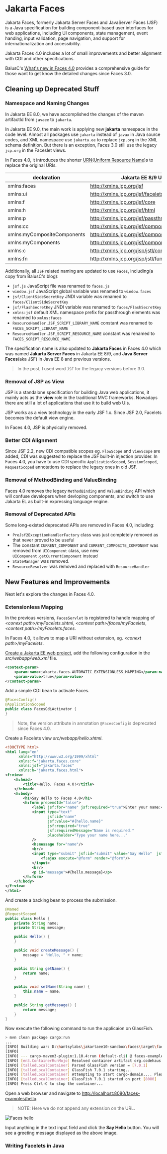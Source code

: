 # Jakarta Faces

Jakarta Faces, formerly Jakarta Server Faces and JavaServer Faces (JSF) is a Java specification for building component-based user interfaces for web applications, including UI components, state management, event handing, input validation, page navigation, and support for internationalization and accessibility.

Jakarta Faces 4.0 includes a lot of small improvements and better alignment with CDI and other specifications.

BalusC's [What's new in Faces 4.0](https://balusc.omnifaces.org/2021/11/whats-new-in-faces-40.html) provides a comprehensive guide for those want to get know the detailed changes since Faces 3.0.

## Cleaning up Deprecated Stuff

### Namespace and Naming Changes

In Jakarta EE 8.0, we have accomplished the changes of the maven artifactId from `javaee` to `jakarta`.

In Jakarta EE 9.0, the main work is applying new **jakarta** namespace in the code level. Almost all packages use `jakarta` instead of `javax` in Java source codes, and XML namespace use `jakarta.ee` to replace `jcp.org` in the XML schema definition. But there is an exception, Faces 3.0 still use the legacy `jcp.org` in the Faceslet views.

In Faces 4.0, it introduces the shorter [URN(Uniform Resource Name)](https://en.wikipedia.org/wiki/Uniform_Resource_Name)s to replace the original URIs.

| declaration                 | Jakarta EE 8/9 URIs                             | Jakarta EE 10 URNs                 |
| --------------------------- | ----------------------------------------------- | ---------------------------------- |
| xmlns:faces                 | <http://xmlns.jcp.org/jsf>                      | jakarta.faces                      |
| xmlns:ui                    | <http://xmlns.jcp.org/jsf/facelets>             | jakarta.faces.facelets             |
| xmlns:f                     | <http://xmlns.jcp.org/jsf/core>                 | jakarta.faces.core                 |
| xmlns:h                     | <http://xmlns.jcp.org/jsf/html>                 | jakarta.faces.html                 |
| xmlns:p                     | <http://xmlns.jcp.org/jsf/passthrough>          | jakarta.faces.passthrough          |
| xmlns:cc                    | <http://xmlns.jcp.org/jsf/composite>            | jakarta.faces.composite            |
| xmlns:myCompositeComponents | <http://xmlns.jcp.org/jsf/composite/components> | jakarta.faces.composite/components |
| xmlns:myComponents          | <http://xmlns.jcp.org/jsf/component>            | jakarta.faces.component            |
| xmlns:c                     | <http://xmlns.jcp.org/jsp/jstl/core>            | jakarta.tags.core                  |
| xmlns:fn                    | <http://xmlns.jcp.org/jsp/jstl/function>        | jakarta.tags.functions             |

Additionally, all `JSF` related naming are updated to use `Faces`, including(a copy from BalusC's blog):

* `jsf.js` JavaScript file was renamed to `faces.js`
* `window.jsf` JavaScript global variable was renamed to `window.faces`
* `jsf/ClientSideSecretKey` JNDI variable was renamed to `faces/ClientSideSecretKey`
* `jsf/FlashSecretKey` JNDI variable was renamed to `faces/FlashSecretKey`
* `xmlns:jsf` default XML namespace prefix for passthrough elements was renamed to `xmlns:faces`
* `ResourceHandler.JSF_SCRIPT_LIBRARY_NAME` constant was renamed to `FACES_SCRIPT_LIBRARY_NAME`
* `ResourceHandler.JSF_SCRIPT_RESOURCE_NAME` constant was renamed to `FACES_SCRIPT_RESOURCE_NAME`

The specification name is also updated to **Jakarta Faces** in Faces 4.0 which was named **Jakarta Server Faces** in Jakarta EE 8/9, and  **Java Server Faces**(aka JSF) in Java EE 8 and previous versions.

> In the post, I used word `JSF` for the legacy versions before 3.0.

### Removal of JSP as View

JSP is a standalone specification for building Java web applications, it mainly acts as the **view** role in the traditional MVC frameworks. Nowadays there are still a lot of applications that use it to build web UIs.

JSP works as a view technology in the early JSF 1.x. Since JSF 2.0, Facelets becomes the default view engine.

In Faces 4.0, JSP is physically removed.

### Better CDI Alignment

Since JSF 2.2, new CDI compatible scopes eg. `FlowScope` and `ViewScope` are added, CDI was suggested to replace the JSF built-in injection provider. In Faces 4.0, you have to use CDI specific `ApplicationScoped`, `SessionScoped`, `RequestScoped` annotations to replace the legacy ones in old JSF.

### Removal of MethodBinding and ValueBinding

Faces 4.0 removes the legacy `MethodBinding` and `ValueBinding` API which will confuse developers when devloping components, and switch to use Jakarta EL as built-in expressing language engine.

### Removal of Deprecated APIs

Some long-existed deprecated APIs are removed in Faces 4.0, including:

* `PreJsf2ExceptionHandlerFactory` class was just completely removed as that never proved to be useful
* The constant `CURRENT_COMPONENT` and `CURRENT_COMPOSITE_COMPONENT` was removed from `UIComponent` class, use new `UIComponent.getCurrentComponent` instead
* `StateManager` was removed.
* `ResourceResolver` was removed and replaced with `ResourceHandler`

## New Features and Improvements

Next let's explore the changes in Faces 4.0.

### Extensionless Mapping

In the previous versions, `FacesServlet` is registered to handle mapping of *&lt;conext path>/myFacelets.xhtml*, *&lt;context path>/faces/myFacelets*, *&lt;context path>/myFacelets.faces*.

In Faces 4.0, it allows to map a URI without extension, eg. *&lt;conext path>/myFacelets*.

[Create a Jakarta EE web project](./jpa/jakartaee.md), add the following configuration in the *src/webapp/web.xml* file.

```xml
<context-param>
    <param-name>jakarta.faces.AUTOMATIC_EXTENSIONLESS_MAPPING</param-name>
    <param-value>true</param-value>
</context-param>
```

Add a simple CDI bean to activate Faces.

```java
@FacesConfig()
@ApplicationScoped
public class FacesCdiActivator {
}
```

> Note, the version attribute in annotation `@FacesConfig` is deprecated since Faces 4.0.

Create a Facelets view *src/webapp/hello.xhtml*.

```xml
<!DOCTYPE html>
<html lang="en"
      xmlns="http://www.w3.org/1999/xhtml"
      xmlns:f="jakarta.faces.core"
      xmlns:jsf="jakarta.faces"
      xmlns:h="jakarta.faces.html">
<f:view>
    <h:head>
        <title>Hello, Faces 4.0!</title>
    </h:head>
    <h:body>
        <h1>Say Hello to Faces 4.0</h1>
        <h:form prependId="false">
            <label jsf:for="name" jsf:required="true">Enter your name:</label>
            <input type="text"
                   jsf:id="name"
                   jsf:value="#{hello.name}"
                   jsf:required="true"
                   jsf:requiredMessage="Name is required."
                   placeholder="Type your name here..."
            />
            <h:message for="name"/>
            <br/>
            <input type="submit" jsf:id="submit" value="Say Hello"  jsf:action="#{hello.createMessage()}">
                <f:ajax execute="@form" render="@form"/>
            </input>
            <br/>
            <p id="message">#{hello.message}</p>
        </h:form>
    </h:body>
</f:view>
</html>
```

And create a backing bean to process the submission.

```java
@Named
@RequestScoped
public class Hello {
    private String name;
    private String message;

    public Hello() {
    }

    public void createMessage() {
        message = "Hello, " + name;
    }

    public String getName() {
        return name;
    }

    public void setName(String name) {
        this.name = name;
    }

    public String getMessage() {
        return message;
    }
}
```

Now execute the following command to run the applicaion on GlassFish.

```bash
> mvn clean package cargo:run
...
[INFO] Building war: D:\hantsylabs\jakartaee10-sandbox\faces\target\faces-examples.war
[INFO]
[INFO] --- cargo-maven3-plugin:1.10.4:run (default-cli) @ faces-examples ---
[INFO] [en3.ContainerRunMojo] Resolved container artifact org.codehaus.cargo:cargo-core-container-glassfish:jar:1.10.4 for container glassfish7x
[INFO] [talledLocalContainer] Parsed GlassFish version = [7.0.1]
[INFO] [talledLocalContainer] GlassFish 7.0.1 starting...
[INFO] [talledLocalContainer] Attempting to start cargo-domain.... Please look at the server log for more details.....
[INFO] [talledLocalContainer] GlassFish 7.0.1 started on port [8080]
[INFO] Press Ctrl-C to stop the container...
```

Open a web browser and navigate to <http://localhost:8080/faces-examples/hello>.

> NOTE: Here we do not append any extension on the URL.

![Faces hello](./faces-hello.png)

Input anything in the text input field and click the **Say Hello** button. You will see a greeting message displayed as the above image.

### Writing Facelets in Java
